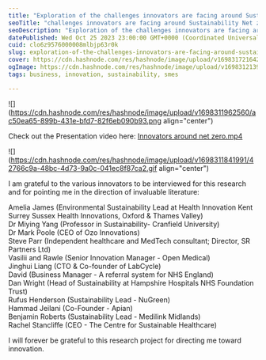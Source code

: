 ```yaml
---
title: "Exploration of the challenges innovators are facing around Sustainability and Net Zero in procurement tenders"
seoTitle: "challenges innovators are facing around Sustainability Net zero"
seoDescription: "Exploration of the challenges innovators are facing around Sustainability and Net Zero in procurement tenders"
datePublished: Wed Oct 25 2023 23:00:00 GMT+0000 (Coordinated Universal Time)
cuid: clo6z9576000008mlbjp63r0k
slug: exploration-of-the-challenges-innovators-are-facing-around-sustainability-and-net-zero-in-procurement-tenders
cover: https://cdn.hashnode.com/res/hashnode/image/upload/v1698317216425/d3205dfd-f905-4a53-8ec7-d095f414b003.gif
ogImage: https://cdn.hashnode.com/res/hashnode/image/upload/v1698312139464/62e3cb6e-123f-49ee-9cc8-cfcc80286d0f.gif
tags: business, innovation, sustainability, smes

---
```


![](https://cdn.hashnode.com/res/hashnode/image/upload/v1698311962560/ac50ea65-899b-431e-bfd7-82f6eb090b93.png align="center")

Check out the Presentation video here: [Innovators around net zero.mp4](https://1drv.ms/v/s!Ag9GGEEZB78bgmrO9Y9AwZ6OkXp-?e=fR4gxu)

![](https://cdn.hashnode.com/res/hashnode/image/upload/v1698311841991/42766c9a-48bc-4d73-9a0c-041ec8f87ca2.gif align="center")

I am grateful to the various innovators to be interviewed for this research and for pointing me in the direction of invaluable literature:

Amelia James (Environmental Sustainability Lead at Health Innovation Kent Surrey Sussex Health Innovations, Oxford & Thames Valley)  
Dr Miying Yang (Professor in Sustainability- Cranfield University)  
Dr Mark Poole (CEO of Ozo Innovations)  
Steve Parr (Independent healthcare and MedTech consultant; Director, SR Partners Ltd)  
Vasilii and Rawle (Senior Innovation Manager - Open Medical)  
Jinghui Liang (CTO & Co-founder of LabCycle)  
David (Business Manager - A referral system for NHS England)  
Dan Wright (Head of Sustainability at Hampshire Hospitals NHS Foundation Trust)  
Rufus Henderson (Sustainability Lead - NuGreen)  
Hammad Jeilani (Co-Founder - Apian)  
Benjamin Roberts (Sustainability Lead - Medilink Midlands)  
Rachel Stancliffe (CEO - The Centre for Sustainable Healthcare)

I will forever be grateful to this research project for directing me toward innovation.